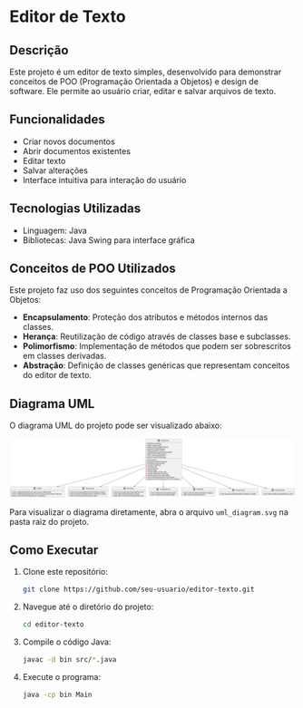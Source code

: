 # Editor de Texto

## Descrição
Este projeto é um editor de texto simples, desenvolvido para demonstrar conceitos de POO (Programação Orientada a Objetos) e design de software. Ele permite ao usuário criar, editar e salvar arquivos de texto.

## Funcionalidades
- Criar novos documentos
- Abrir documentos existentes
- Editar texto
- Salvar alterações
- Interface intuitiva para interação do usuário

## Tecnologias Utilizadas
- Linguagem: Java
- Bibliotecas: Java Swing para interface gráfica

## Conceitos de POO Utilizados
Este projeto faz uso dos seguintes conceitos de Programação Orientada a Objetos:
- **Encapsulamento**: Proteção dos atributos e métodos internos das classes.
- **Herança**: Reutilização de código através de classes base e subclasses.
- **Polimorfismo**: Implementação de métodos que podem ser sobrescritos em classes derivadas.
- **Abstração**: Definição de classes genéricas que representam conceitos do editor de texto.

## Diagrama UML
O diagrama UML do projeto pode ser visualizado abaixo:

![Diagrama UML](uml_diagram.svg)

Para visualizar o diagrama diretamente, abra o arquivo `uml_diagram.svg` na pasta raiz do projeto.

## Como Executar
1. Clone este repositório:
   ```sh
   git clone https://github.com/seu-usuario/editor-texto.git
   ```
2. Navegue até o diretório do projeto:
   ```sh
   cd editor-texto
   ```
3. Compile o código Java:
   ```sh
   javac -d bin src/*.java
   ```
4. Execute o programa:
   ```sh
   java -cp bin Main
   ```